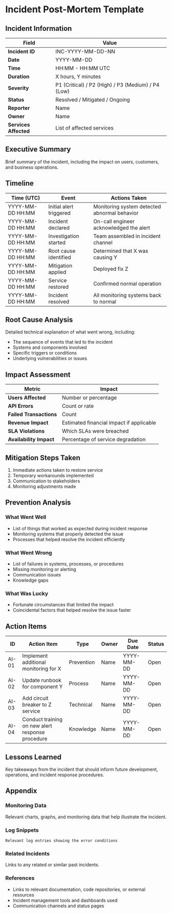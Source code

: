 # Incident Post-Mortem Template

## Incident Information

| Field           | Value                                     |
|-----------------|-------------------------------------------|
| **Incident ID** | INC-YYYY-MM-DD-NN                         |
| **Date**        | YYYY-MM-DD                                |
| **Time**        | HH:MM - HH:MM UTC                         |
| **Duration**    | X hours, Y minutes                        |
| **Severity**    | P1 (Critical) / P2 (High) / P3 (Medium) / P4 (Low) |
| **Status**      | Resolved / Mitigated / Ongoing            |
| **Reporter**    | Name                                      |
| **Owner**       | Name                                      |
| **Services Affected** | List of affected services           |

## Executive Summary

Brief summary of the incident, including the impact on users, customers, and business operations.

## Timeline

| Time (UTC)  | Event                                        | Actions Taken                         |
|-------------|----------------------------------------------|--------------------------------------|
| YYYY-MM-DD HH:MM | Initial alert triggered | Monitoring system detected abnormal behavior |
| YYYY-MM-DD HH:MM | Incident declared | On-call engineer acknowledged the alert |
| YYYY-MM-DD HH:MM | Investigation started | Team assembled in incident channel |
| YYYY-MM-DD HH:MM | Root cause identified | Determined that X was causing Y |
| YYYY-MM-DD HH:MM | Mitigation applied | Deployed fix Z |
| YYYY-MM-DD HH:MM | Service restored | Confirmed normal operation |
| YYYY-MM-DD HH:MM | Incident resolved | All monitoring systems back to normal |

## Root Cause Analysis

Detailed technical explanation of what went wrong, including:
- The sequence of events that led to the incident
- Systems and components involved
- Specific triggers or conditions
- Underlying vulnerabilities or issues

## Impact Assessment

| Metric                  | Impact                                    |
|-------------------------|-------------------------------------------|
| **Users Affected**      | Number or percentage                      |
| **API Errors**          | Count or rate                             |
| **Failed Transactions** | Count                                     |
| **Revenue Impact**      | Estimated financial impact if applicable  |
| **SLA Violations**      | Which SLAs were breached                  |
| **Availability Impact** | Percentage of service degradation         |

## Mitigation Steps Taken

1. Immediate actions taken to restore service
2. Temporary workarounds implemented
3. Communication to stakeholders
4. Monitoring adjustments made

## Prevention Analysis

### What Went Well
- List of things that worked as expected during incident response
- Monitoring systems that properly detected the issue
- Processes that helped resolve the incident efficiently

### What Went Wrong
- List of failures in systems, processes, or procedures
- Missing monitoring or alerting
- Communication issues
- Knowledge gaps

### What Was Lucky
- Fortunate circumstances that limited the impact
- Coincidental factors that helped resolve the issue faster

## Action Items

| ID | Action Item | Type | Owner | Due Date | Status |
|----|-------------|------|-------|----------|--------|
| AI-01 | Implement additional monitoring for X | Prevention | Name | YYYY-MM-DD | Open |
| AI-02 | Update runbook for component Y | Process | Name | YYYY-MM-DD | Open |
| AI-03 | Add circuit breaker to Z service | Technical | Name | YYYY-MM-DD | Open |
| AI-04 | Conduct training on new alert response procedure | Knowledge | Name | YYYY-MM-DD | Open |

## Lessons Learned

Key takeaways from the incident that should inform future development, operations, and incident response procedures.

## Appendix

### Monitoring Data

Relevant charts, graphs, and monitoring data that help illustrate the incident.

### Log Snippets

```
Relevant log entries showing the error conditions
```

### Related Incidents

Links to any related or similar past incidents.

### References

- Links to relevant documentation, code repositories, or external resources
- Incident management tools and dashboards used
- Communication channels and status pages